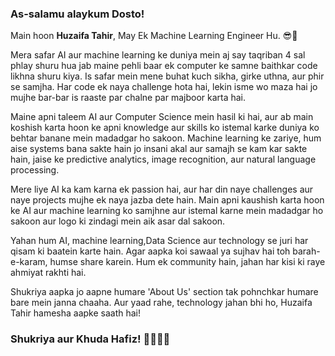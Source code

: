 ### As-salamu alaykum Dosto!


Main hoon **Huzaifa Tahir**, May Ek  Machine Learning Engineer Hu. 😎🧠



Mera safar AI aur machine learning ke duniya mein aj  say  taqriban 4 sal phlay shuru hua jab maine pehli baar ek computer ke samne baithkar code likhna shuru kiya. Is safar mein mene buhat kuch sikha, girke uthna, aur phir se samjha. Har code ek naya challenge hota hai, lekin isme wo maza hai jo mujhe bar-bar is raaste par chalne par majboor karta hai.



Maine apni taleem AI aur Computer Science mein hasil ki hai, aur ab main koshish karta hoon ke apni knowledge aur skills ko istemal karke duniya ko behtar banane mein madadgar ho sakoon. Machine learning ke zariye, hum aise systems bana sakte hain jo insani akal aur samajh se kam kar sakte hain, jaise ke predictive analytics, image recognition, aur natural language processing.



Mere liye AI ka kam karna ek passion hai, aur har din naye challenges aur naye projects mujhe ek naya jazba dete hain. Main apni kaushish karta hoon ke AI aur machine learning ko samjhne aur istemal karne mein madadgar ho sakoon aur logo ki zindagi mein aik asar dal sakoon.



Yahan hum AI, machine learning,Data Science  aur technology se juri har qisam ki baatein karte hain. Agar aapka koi sawaal ya sujhav hai toh barah-e-karam, humse share karein. Hum ek community hain, jahan har kisi ki raye ahmiyat rakhti hai.



Shukriya aapka jo aapne humare 'About Us' section tak pohnchkar humare bare mein janna chaaha. Aur yaad rahe, technology  jahan bhi ho, Huzaifa Tahir hamesha aapke saath hai!



### Shukriya aur Khuda Hafiz! 🤗👨‍💻🌟
